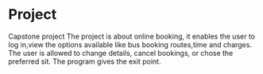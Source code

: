 # Project
Capstone project
The project is about online booking, it enables the user to log in,view the options available like bus booking routes,time and charges.
The user is allowed to change details, cancel bookings, or chose the preferred sit.
The program gives the exit point.
